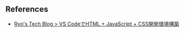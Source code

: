 

## References

- [Ryo's Tech Blog > VS CodeでHTML + JavaScript + CSS開発環境構築](https://ryonakagami.github.io/2023/02/28/setup-html-javascript-css-environment/)
